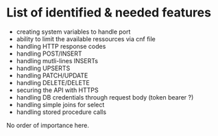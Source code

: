 # List of identified & needed features

* creating system variables to handle port
* ability to limit the available ressources via cnf file
* handling HTTP response codes
* handling POST/INSERT
* handling mutli-lines INSERTs
* handling UPSERTS
* handling PATCH/UPDATE
* handling DELETE/DELETE
* securing the API with HTTPS
* handling DB credentials through request body (token bearer ?)
* handling simple joins for select
* handling stored procedure calls

No order of importance here.
